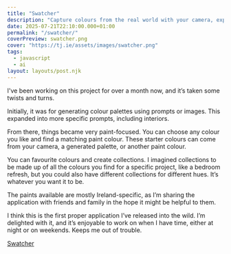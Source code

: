 ```yaml
---
title: "Swatcher"
description: "Capture colours from the real world with your camera, explore thousands of paint colours, create palettes and collections."
date: 2025-07-21T22:10:00.000+01:00
permalink: "/swatcher/"
coverPreview: swatcher.png
cover: "https://tj.ie/assets/images/swatcher.png"
tags:
  - javascript
  - ai
layout: layouts/post.njk
---
```


I've been working on this project for over a month now, and it’s taken some twists and turns.

Initially, it was for generating colour palettes using prompts or images. This expanded into more specific prompts, including interiors.

From there, things became very paint-focused. You can choose any colour you like and find a matching paint colour. These starter colours can come from your camera, a generated palette, or another paint colour.

You can favourite colours and create collections. I imagined collections to be made up of all the colours you find for a specific project, like a bedroom refresh, but you could also have different collections for different hues. It’s whatever you want it to be.

The paints available are mostly Ireland-specific, as I’m sharing the application with friends and family in the hope it might be helpful to them.

I think this is the first proper application I’ve released into the wild. I’m delighted with it, and it’s enjoyable to work on when I have time, either at night or on weekends. Keeps me out of trouble.

[Swatcher](https://swatcher.ie)
